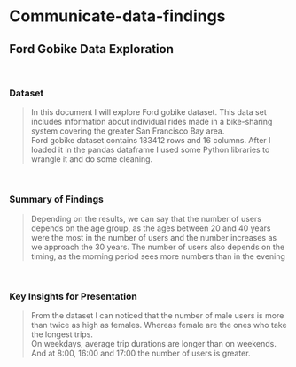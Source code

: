 # Communicate-data-findings
## Ford Gobike Data Exploration


<br>


### Dataset

> In this document I will explore Ford gobike dataset.
This data set includes information about individual rides made in a bike-sharing system covering the greater San Francisco Bay area.
<br> Ford gobike dataset contains 183412 rows and 16 columns. After I loaded it in the pandas dataframe I used some Python libraries to wrangle it and do some cleaning.
<br>

### Summary of Findings
>  Depending on the results, we can say that the number of users depends on the age group, as the ages between 20 and 40 years were the most in the number of users and the number increases as we approach the 30 years. The number of users also depends on the timing, as the morning period sees more numbers than in the evening
<br>

### Key Insights for Presentation
> From the dataset I can noticed that the number of male users is more than twice as high as females. Whereas female are the ones who take the longest trips.<br>
On weekdays, average trip durations are longer than on weekends. And at 8:00, 16:00 and 17:00 the number of users is greater.
